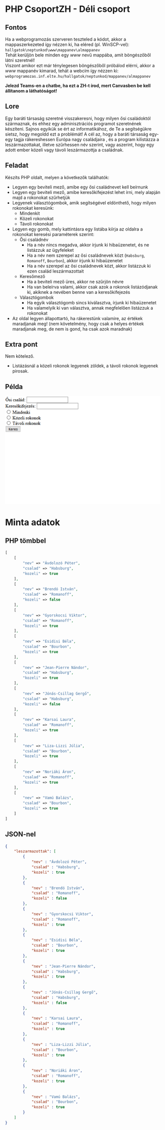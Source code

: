 # PHP CsoportZH - Déli csoport

## Fontos
Ha a webprogramozás szerveren teszteled a kódot, akkor a mappaszerkezeted így nézzen ki, ha eléred (pl. WinSCP-vel):  
`hallgatok\neptunkod\www\mappanev\almappanev`  
Tehát kerüljön bele minden egy *www* nevű mappába, amit böngészőből látni szeretnél!  
Viszont amikor ezt már ténylegesen böngészőből próbálod elérni, akkor a *www* mappanév kimarad, tehát a webcím így nézzen ki:  
`webprogramozas.inf.elte.hu/hallgatok/neptunkod/mappanev/almappanev`

**Jelezd Teams-en a chatbe, ha ezt a ZH-t írod, mert Canvasben be kell állítanom a láthatóságot!**

## Lore
Egy baráti társaság szeretné visszakeresni, hogy milyen ősi családoktól származnak, 
és ehhez egy adminisztrációs programot szeretnének készíteni. Sajnos egyikük se ért az informatikához, 
de Te a segítségükre sietsz, hogy megoldd ezt a problémát! 
A cél az, hogy a baráti társaság egy-egy tagja rákereshessen Európa nagy családjaira
, és a program kilistázza a leszármazottakat, illetve szűrhessen név szerint,
vagy aszerint, hogy egy adott ember közeli vagy távoli leszármazottja a családnak.

## Feladat
Készíts PHP oldalt, melyen a következők találhatók:
- Legyen egy beviteli mező, amibe egy ősi családnevet kell beírnunk
- Legyen egy beviteli mező, amibe keresőkifejezést lehet írni, mely alapján majd a rokonokat szűrhetjük
- Legyenek választógombok, amik segítségével eldönthető, hogy milyen rokonokat keresünk:
    - Mindenkit
    - Közeli rokonokat
    - Távoli rokonokat
- Legyen egy gomb, mely kattintásra egy listába kiírja az oldalra a rokonokat 
keresési paraméterek szerint:
    - Ősi családnév
        - Ha a név nincs megadva, akkor írjunk ki hibaüzenetet, és ne listázzuk az ügyfeleket
        - Ha a név nem szerepel az ősi családnevek közt (`Habsburg`, `Romanoff`, `Bourbon`), akkor írjunk ki hibaüzenetet
        - Ha a név szerepel az ősi családnevek közt, akkor listázzuk ki ezen család leszármazottait
    - Keresőmező
        - Ha a beviteli mező üres, akkor ne szűrjön névre
        - Ha van beleírva valami, akkor csak azok a rokonok listázódjanak ki, akiknek a nevében benne van a keresőkifejezés
    - Választógombok
        - Ha egyik választógomb sincs kiválasztva, írjunk ki hibaüzenetet
        - Ha valamelyik ki van választva, annak megfelelően listázzuk a rokonokat
- Az oldal legyen állapottartó, ha rákerestünk valamire, az értékek maradjanak meg! (nem követelmény, hogy csak a helyes értékek maradjanak meg, de nem is gond, ha csak azok maradnak)

## Extra pont
Nem kötelező.  
- Listázásnál a közeli rokonok legyenek zöldek, a távoli rokonok legyenek pirosak.

## Példa

![Hogyan működjön](02_del.gif)

# Minta adatok

## PHP tömbbel
```php
[
    [
        "nev" => "Ávdolozó Péter",
        "csalad" => "Habsburg",
        "kozeli" => true
    ],
    [
        "nev" => "Brendó István",
        "csalad" => "Romanoff",
        "kozeli" => false
    ],
    [
        "nev" => "Gyorskocsi Viktor",
        "csalad" => "Romanoff",
        "kozeli" => true
    ],
    [
        "nev" => "Esidisi Béla",
        "csalad" => "Bourbon",
        "kozeli" => true
    ],
    [
        "nev" => "Jean-Pierre Nándor",
        "csalad" => "Habsburg",
        "kozeli" => true
    ],
    [
        "nev" => "Jónás-Csillag Gergő",
        "csalad" => "Habsburg",
        "kozeli" => false
    ],
    [
        "nev" => "Karsai Laura",
        "csalad" => "Romanoff",
        "kozeli" => true
    ],
    [
        "nev" => "Liza-Lizzi Júlia",
        "csalad" => "Bourbon",
        "kozeli" => true
    ],
    [
        "nev" => "Noriáki Áron",
        "csalad" => "Romanoff",
        "kozeli" => true
    ],
    [
        "nev" => "Vamú Balázs",
        "csalad" => "Bourbon",
        "kozeli" => true
    ]
]
```

## JSON-nel
```json
{
    "leszarmazottak": [
        {
            "nev" : "Ávdolozó Péter",
            "csalad" : "Habsburg",
            "kozeli" : true
        },
        {
            "nev" : "Brendó István",
            "csalad" : "Romanoff",
            "kozeli" : false
        },
        {
            "nev" : "Gyorskocsi Viktor",
            "csalad" : "Romanoff",
            "kozeli" : true
        },
        {
            "nev" : "Esidisi Béla",
            "csalad" : "Bourbon",
            "kozeli" : true
        },
        {
            "nev" : "Jean-Pierre Nándor",
            "csalad" : "Habsburg",
            "kozeli" : true
        },
        {
            "nev" : "Jónás-Csillag Gergő",
            "csalad" : "Habsburg",
            "kozeli" : false
        },
        {
            "nev" : "Karsai Laura",
            "csalad" : "Romanoff",
            "kozeli" : true
        },
        {
            "nev" : "Liza-Lizzi Júlia",
            "csalad" : "Bourbon",
            "kozeli" : true
        },
        {
            "nev" : "Noriáki Áron",
            "csalad" : "Romanoff",
            "kozeli" : true
        },
        {
            "nev" : "Vamú Balázs",
            "csalad" : "Bourbon",
            "kozeli" : true
        }
    ]
}
```